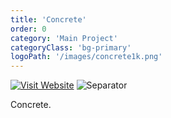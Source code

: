 ```yaml
---
title: 'Concrete'
order: 0
category: 'Main Project'
categoryClass: 'bg-primary'
logoPath: '/images/concrete1k.png'
---
```


[![Visit Website](https://img.shields.io/badge/🔗-CONCRETE-10102b.svg?style=for-the-badge#portfolio-badge)](https://concrete.town)
![Separator](#portfolio-separator)

Concrete.